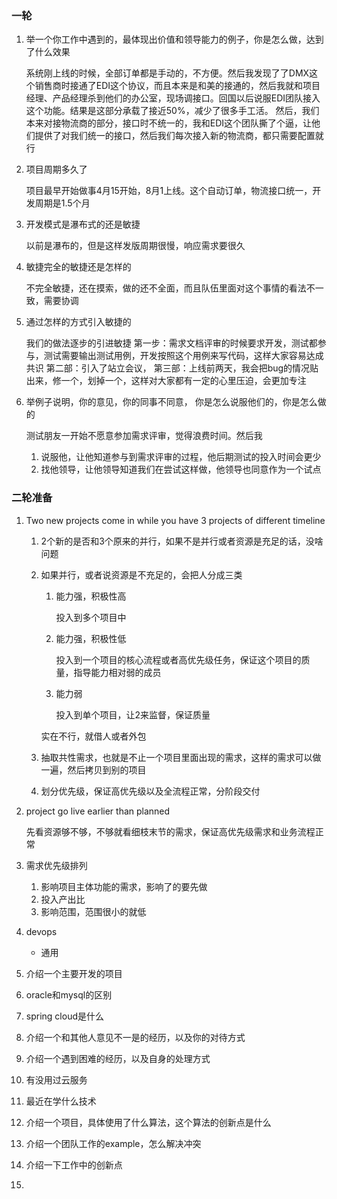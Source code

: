 ### 一轮

1. 举一个你工作中遇到的，最体现出价值和领导能力的例子，你是怎么做，达到了什么效果

   系统刚上线的时候，全部订单都是手动的，不方便。然后我发现了了DMX这个销售商时接通了EDI这个协议，而且本来是和美的接通的，然后我就和项目经理、产品经理杀到他们的办公室，现场调接口。回国以后说服EDI团队接入这个功能。结果是这部分承载了接近50%，减少了很多手工活。
   然后，我们本来对接物流商的部分，接口时不统一的，我和EDI这个团队撕了个逼，让他们提供了对我们统一的接口，然后我们每次接入新的物流商，都只需要配置就行

2. 项目周期多久了

   项目最早开始做事4月15开始，8月1上线。这个自动订单，物流接口统一，开发周期是1.5个月

3. 开发模式是瀑布式的还是敏捷

   以前是瀑布的，但是这样发版周期很慢，响应需求要很久

4. 敏捷完全的敏捷还是怎样的

   不完全敏捷，还在摸索，做的还不全面，而且队伍里面对这个事情的看法不一致，需要协调

5. 通过怎样的方式引入敏捷的

   我们的做法逐步的引进敏捷
   第一步：需求文档评审的时候要求开发，测试都参与，测试需要输出测试用例，开发按照这个用例来写代码，这样大家容易达成共识
   第二部：引入了站立会议，
   第三部：上线前两天，我会把bug的情况贴出来，修一个，划掉一个，这样对大家都有一定的心里压迫，会更加专注

6. 举例子说明，你的意见，你的同事不同意， 你是怎么说服他们的，你是怎么做的

   测试朋友一开始不愿意参加需求评审，觉得浪费时间。然后我
     1. 说服他，让他知道参与到需求评审的过程，他后期测试的投入时间会更少
     2. 找他领导，让他领导知道我们在尝试这样做，他领导也同意作为一个试点

### 二轮准备

1. Two new projects come in while you have 3 projects of different timeline

   1. 2个新的是否和3个原来的并行，如果不是并行或者资源是充足的话，没啥问题

   2. 如果并行，或者说资源是不充足的，会把人分成三类

      1. 能力强，积极性高

         投入到多个项目中

      2. 能力强，积极性低

         投入到一个项目的核心流程或者高优先级任务，保证这个项目的质量，指导能力相对弱的成员

      3. 能力弱

         投入到单个项目，让2来监督，保证质量

      实在不行，就借人或者外包

   3. 抽取共性需求，也就是不止一个项目里面出现的需求，这样的需求可以做一遍，然后拷贝到别的项目

   4. 划分优先级，保证高优先级以及全流程正常，分阶段交付

2. project go live earlier than planned

   先看资源够不够，不够就看细枝末节的需求，保证高优先级需求和业务流程正常

3. 需求优先级排列

   1. 影响项目主体功能的需求，影响了的要先做
   2. 投入产出比
   3. 影响范围，范围很小的就低

4. devops

   + 通用

5. 介绍一个主要开发的项目

6. oracle和mysql的区别

7. spring cloud是什么

8. 介绍一个和其他人意见不一是的经历，以及你的对待方式

9. 介绍一个遇到困难的经历，以及自身的处理方式

10. 有没用过云服务

11. 最近在学什么技术

12. 介绍一个项目，具体使用了什么算法，这个算法的创新点是什么

13. 介绍一个团队工作的example，怎么解决冲突

14. 介绍一下工作中的创新点

15. 

